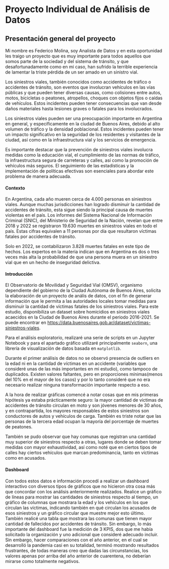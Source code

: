 # Proyecto Individual de Análisis de Datos

## Presentación general del proyecto

  Mi nombre es Federico Molina, soy Analista de Datos y en esta oportunidad les traigo un proyecto que es muy importante para todos aquellos que somos parte de la sociedad y del sistema de tránsito, y que desafortunadamente como en mi caso, han sufrido la terrible experiencia de lamentar la triste pérdida de un ser amado en un sinistro vial.
  
  Los siniestros viales, también conocidos como accidentes de tráfico o accidentes de tránsito, son eventos que involucran vehículos en las vías públicas y que pueden tener diversas causas, como colisiones entre autos, motos, bicicletas o peatones, atropellos, choques con objetos fijos o caídas de vehículos. Estos incidentes pueden tener consecuencias que van desde daños materiales hasta lesiones graves o fatales para los involucrados.
  
  Los siniestros viales pueden ser una preocupación importante en Argentina en general, y específicamente en la ciudad de Buenos Aires, debido al alto volumen de tráfico y la densidad poblacional. Estos incidentes pueden tener un impacto significativo en la seguridad de los residentes y visitantes de la ciudad, así como en la infraestructura vial y los servicios de emergencia.
  
  Es importante destacar que la prevención de siniestros viales involucra medidas como la educación vial, el cumplimiento de las normas de tráfico, la infraestructura segura de carreteras y calles, así como la promoción de vehículos más seguros. El seguimiento de las estadísticas y la implementación de políticas efectivas son esenciales para abordar este problema de manera adecuada.

  
#### Contexto

  En Argentina, cada año mueren cerca de 4.000 personas en siniestros viales. Aunque muchas jurisdicciones han logrado disminuir la cantidad de accidentes de tránsito, esta sigue siendo la principal causa de muertes violentas en el país. Los informes del Sistema Nacional de Información Criminal (SNIC), del Ministerio de Seguridad de la Nación, revelan que entre 2018 y 2022 se registraron 19.630 muertes en siniestros viales en todo el país. Estas cifras equivalen a 11 personas por día que resultaron víctimas fatales por accidentes de tránsito.
  
  Solo en 2022, se contabilizaron 3.828 muertes fatales en este tipo de hechos. Los expertos en la materia indican que en Argentina es dos o tres veces más alta la probabilidad de que una persona muera en un siniestro vial que en un hecho de inseguridad delictiva.

  
#### Introducción

  El Observatorio de Movilidad y Seguridad Vial (OMSV), organismo dependiente del gobierno de la Ciudad Autónoma de Buenos Aires, solicita la elaboración de un proyecto de anális de datos, con el fin de generar información que le permita a las autoridades locales tomar medidas para disminuir la cantidad de víctimas fatales de los siniestros viales. Para este estudio, disponibiliza un dataset sobre homicidios en siniestros viales acaecidos en la Ciudad de Buenos Aires durante el periodo 2016-2021. Se puede encontrar en https://data.buenosaires.gob.ar/dataset/victimas-siniestros-viales.
  
  Para el análisis exploratorio, realizaré una serie de scripts en un Jupyter Notebook y para el apartado gráfico utilizaré principalmente `seaborn`, una librería de visualización de datos basada en `matplotlib`.
  
  Durante el primer análisis de datos no se observó presencia de outliers en la edad ni en la cantidad de víctimas en un accidente (variables que consideré unas de las más importantes en mi estudio), como tampoco de duplicados. Existen valores faltantes, pero en proporciones mínimas(menos del 10% en el mayor de los casos) y por lo tanto consideré que no era necesario realizar ninguna transformación importante respecto a eso.
  
  A la hora de realizar gráficas comencé a notar cosas que en mis primeras hipótesis ya estaba prácticamente seguro: la mayor cantidad de víctimas de accidentes de tránsito circulan en moto y son jóvenes menores de 30 años, y en contrapartida, los mayores responsables de estos siniestros son conductores de autos y vehículos de carga. También es triste notar que las personas de la tercera edad ocupan la mayoría del porcentaje de muertes de peatones.

  También se pudo observar que hay comunas que registran una cantidad muy superior de siniestros respecto a otras, lugares donde se deben tomar medidas con mayor exhaustividad, así como noté que en ciertos tipos de calles hay ciertos vehículos que marcan predominancia, tanto en víctimas como en acusados.
     

#### Dashboard
  Con todos estos datos e información procedí a realizar un dashboard interactivo con diversos tipos de gráficos que no hicieron otra cosa más que concordar con los análisis anteriormente realizados. Realice un gráfico de líneas para mostrar las cantidades de siniestros respecto al tiempo, un gráfico de columnas que mostrara la edad y los vehículos en los que circulan las víctimas, indicando también en qué circulan los acusados de esos siniestros y un gráfico circular que muestre mejor esto último. También realicé una tabla que mostrara las comunas que tienen mayor cantidad de fallecidos por accidentes de tránsito. Sin embargo, lo más importante del dashboard fue la medición de 3 KPIS, dos que me había solicitado la organización y uno adicional que consideré adecuado incluir. Sin embargo, hacer comparaciones con el año anterior, en el cual se desarrolló la pandemia casi en su totalidad, terminó mostrando resultados frustrantes, de todas maneras creo que dadas las circunstancias, los valores apenas por arriba del año anterior de cuarentena, no deberían mirarse como totalmente negativos.
  
